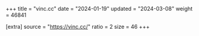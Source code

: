 +++
title = "vinc.cc"
date = "2024-01-19"
updated = "2024-03-08"
weight = 46841

[extra]
source = "https://vinc.cc/"
ratio = 2
size = 46
+++
